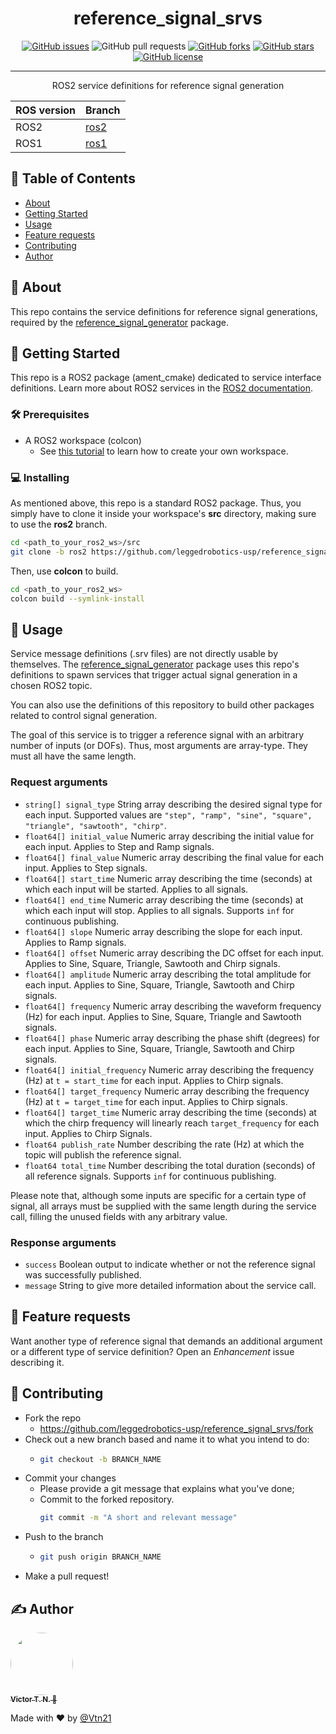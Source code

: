 <!-- <p align="center">
  <a href="" rel="noopener">
 <img width=200px height=200px src="https://i.imgur.com/6wj0hh6.jpg" alt="Project logo"></a>
</p> -->

<h1 align="center">reference_signal_srvs</h1>

<div align="center">

  [![GitHub issues](https://img.shields.io/github/issues/leggedrobotics-usp/reference_signal_srvs)](https://github.com/leggedrobotics-usp/reference_signal_srvs/issues)
  ![GitHub pull requests](https://img.shields.io/github/issues-pr/leggedrobotics-usp/reference_signal_srvs)
  [![GitHub forks](https://img.shields.io/github/forks/leggedrobotics-usp/reference_signal_srvs)](https://github.com/leggedrobotics-usp/reference_signal_srvs/network)
  [![GitHub stars](https://img.shields.io/github/stars/leggedrobotics-usp/reference_signal_srvs)](https://github.com/leggedrobotics-usp/reference_signal_srvs/stargazers)
  [![GitHub license](https://img.shields.io/github/license/leggedrobotics-usp/reference_signal_srvs)](https://github.com/leggedrobotics-usp/reference_signal_srvs/blob/main/LICENSE)

</div>

---

<p align="center"> ROS2 service definitions for reference signal generation
    <br>
</p>

ROS version | Branch
-- | --
ROS2 | [ros2](https://github.com/leggedrobotics-usp/reference_signal_srvs/tree/ros2)
ROS1 | [ros1](https://github.com/leggedrobotics-usp/reference_signal_srvs/tree/ros1)

## 📝 Table of Contents
- [About](#about)
- [Getting Started](#getting_started)
- [Usage](#usage)
- [Feature requests](#feature_requests)
- [Contributing](#contributing)
- [Author](#author)

## 🧐 About <a name = "about"></a>
This repo contains the service definitions for reference signal generations, required by the [reference_signal_generator](https://github.com/leggedrobotics-usp/reference_signal_generator) package.

## 🏁 Getting Started <a name = "getting_started"></a>
This repo is a ROS2 package (ament_cmake) dedicated to service interface definitions. Learn more about ROS2 services in the [ROS2 documentation](https://docs.ros.org/en/rolling/Tutorials/Beginner-CLI-Tools/Understanding-ROS2-Services/Understanding-ROS2-Services.html).

### 🛠 Prerequisites

- A ROS2 workspace (colcon)
    - See [this tutorial](https://docs.ros.org/en/rolling/Tutorials/Beginner-Client-Libraries/Creating-A-Workspace/Creating-A-Workspace.html) to learn how to create your own workspace.

### 💻 Installing

As mentioned above, this repo is a standard ROS2 package. Thus, you simply have to clone it inside your workspace's **src** directory, making sure to use the **ros2** branch.

```bash
cd <path_to_your_ros2_ws>/src
git clone -b ros2 https://github.com/leggedrobotics-usp/reference_signal_srvs.git
```

Then, use **colcon** to build.

```bash
cd <path_to_your_ros2_ws>
colcon build --symlink-install
```

## 🎈 Usage <a name="usage"></a>

Service message definitions (.srv files) are not directly usable by themselves. The [reference_signal_generator](https://github.com/leggedrobotics-usp/reference_signal_generator) package uses this repo's definitions to spawn services that trigger actual signal generation in a chosen ROS2 topic.

You can also use the definitions of this repository to build other packages related to control signal generation.

The goal of this service is to trigger a reference signal with an arbitrary number of inputs (or DOFs). Thus, most arguments are array-type. They must all have the same length.

### Request arguments

- ``string[] signal_type`` String array describing the desired signal type for each input. Supported values are ``"step", "ramp", "sine", "square", "triangle", "sawtooth", "chirp"``.
- ``float64[] initial_value`` Numeric array describing the initial value for each input. Applies to Step and Ramp signals.
- ``float64[] final_value`` Numeric array describing the final value for each input. Applies to Step signals.
- ``float64[] start_time`` Numeric array describing the time (seconds) at which each input will be started. Applies to all signals.
- ``float64[] end_time`` Numeric array describing the time (seconds) at which each input will stop. Applies to all signals. Supports ``inf`` for continuous publishing.
- ``float64[] slope`` Numeric array describing the slope for each input. Applies to Ramp signals.
- ``float64[] offset`` Numeric array describing the DC offset for each input. Applies to Sine, Square, Triangle, Sawtooth and Chirp signals.
- ``float64[] amplitude`` Numeric array describing the total amplitude for each input. Applies to Sine, Square, Triangle, Sawtooth and Chirp signals.
- ``float64[] frequency`` Numeric array describing the waveform frequency (Hz) for each input. Applies to Sine, Square, Triangle and Sawtooth signals.
- ``float64[] phase`` Numeric array describing the phase shift (degrees) for each input. Applies to Sine, Square, Triangle, Sawtooth and Chirp signals.
- ``float64[] initial_frequency`` Numeric array describing the frequency (Hz) at ``t = start_time`` for each input. Applies to Chirp signals.
- ``float64[] target_frequency`` Numeric array describing the frequency (Hz) at ``t = target_time`` for each input. Applies to Chirp signals.
- ``float64[] target_time`` Numeric array describing the time (seconds) at which the chirp frequency will linearly reach ``target_frequency`` for each input. Applies to Chirp Signals.
- ``float64 publish_rate`` Number describing the rate (Hz) at which the topic will publish the reference signal.
- ``float64 total_time`` Number describing the total duration (seconds) of all reference signals. Supports ``inf`` for continuous publishing.

Please note that, although some inputs are specific for a certain type of signal, all arrays must be supplied with the same length during the service call, filling the unused fields with any arbitrary value.

### Response arguments

- ``success`` Boolean output to indicate whether or not the reference signal was successfully published.
- ``message`` String to give more detailed information about the service call.

## 🔋 Feature requests <a name="feature_requests"></a>

Want another type of reference signal that demands an additional argument or a different type of service definition? Open an *Enhancement* issue describing it.

## 🤝 Contributing <a name="contributing"></a>

- Fork the repo
  - <https://github.com/leggedrobotics-usp/reference_signal_srvs/fork>
- Check out a new branch based and name it to what you intend to do:
  - ````bash
    git checkout -b BRANCH_NAME
    ````
- Commit your changes
  - Please provide a git message that explains what you've done;
  - Commit to the forked repository.
    ````bash
    git commit -m "A short and relevant message"
    ````
- Push to the branch
  - ````bash
    git push origin BRANCH_NAME
    ````
- Make a pull request!

## ✍️ Author <a name = "author"></a>

<a href="https://github.com/Vtn21">
 <img style="border-radius: 50%;" src="https://avatars.githubusercontent.com/u/13922299?s=460&u=2e2554bb02cc92028e5cba651b04459afd3c84fd&v=4" width="100px;" alt=""/>
 <br />
 <sub><b>Victor T. N. 🤖</b></sub></a>

Made with ❤️ by [@Vtn21](https://github.com/Vtn21)

<!-- [![Gmail Badge](https://img.shields.io/badge/-victor.noppeney@usp.br-c14438?style=flat-square&logo=Gmail&logoColor=white&link=mailto:victor.noppeney@usp.br)](mailto:victor.noppeney@usp.br) -->

<!-- -  - Idea & Initial work -->

<!-- See also the list of [contributors](https://github.com/kylelobo/The-Documentation-Compendium/contributors) who participated in this project. -->
